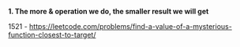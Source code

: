 **1. The more & operation we do, the smaller result we will get**

1521 - https://leetcode.com/problems/find-a-value-of-a-mysterious-function-closest-to-target/
